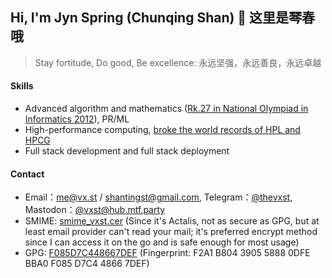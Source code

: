 ## Hi, I'm Jyn Spring (Chunqing Shan) 👋 这里是琴春哦

> Stay fortitude, Do good, Be excellence: 永远坚强，永远善良，永远卓越

#### Skills

* Advanced algorithm and mathematics
([Rk.27 in National Olympiad in Informatics 2012](https://bytew.net/OIer/?query=UID4470)), PR/ML
* High-performance computing, [broke the world records of HPL and HPCG](https://www.hpcwire.com/2016/04/20/asc16-zhejiang-university-sets-new-student-cluster-linpack-record)
* Full stack development and full stack deployment

#### Contact

* Email：me@vx.st / shantingst@gmail.com, Telegram：[@thevxst](https://t.me/thevxst), Mastodon：[@vxst@hub.mtf.party](https://hub.mtf.party/@vxst)
* SMIME: [smime_vxst.cer](https://raw.githubusercontent.com/vxst/vxst/main/smime_vxst.cer) (Since it's Actalis, not as secure as GPG, but at least email provider can't read your mail; it's preferred encrypt method since I can access it on the go and is safe enough for most usage)
* GPG: [F085D7C448667DEF](https://raw.githubusercontent.com/vxst/vxst/main/48667DEF.asc) (Fingerprint: F2A1 B804 3905 5888 0DFE  BBA0 F085 D7C4 4866 7DEF)
